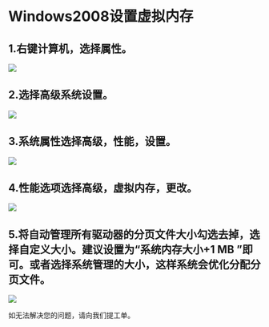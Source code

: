 # Windows2008设置虚拟内存
## 1.右键计算机，选择属性。

![](C:\guanfagnwendang\cn\image\Elastic-Compute\Virtual-Machine\Windows\Windows2008设置虚拟内存01.png)

## 2.选择高级系统设置。

![](C:\guanfagnwendang\cn\image\Elastic-Compute\Virtual-Machine\Windows\Windows2008设置虚拟内存02.png)

## 3.系统属性选择高级，性能，设置。

![](C:\guanfagnwendang\cn\image\Elastic-Compute\Virtual-Machine\Windows\Windows2008设置虚拟内存03.png)

## 4.性能选项选择高级，虚拟内存，更改。

![](C:\guanfagnwendang\cn\image\Elastic-Compute\Virtual-Machine\Windows\Windows2008设置虚拟内存04.png)

## 5.将自动管理所有驱动器的分页文件大小勾选去掉，选择自定义大小。建议设置为“系统内存大小+1 MB ”即可。或者选择系统管理的大小，这样系统会优化分配分页文件。

![](C:\guanfagnwendang\cn\image\Elastic-Compute\Virtual-Machine\Windows\Windows2008设置虚拟内存05.png)

如无法解决您的问题，请向我们提工单。

